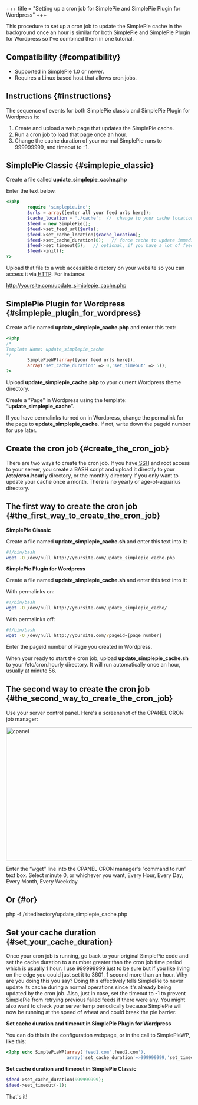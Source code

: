+++
title = "Setting up a cron job for SimplePie and SimplePie Plugin for Wordpress"
+++

This procedure to set up a cron job to update the SimplePie cache in the background once an hour is similar for both SimplePie and SimplePie Plugin for Wordpress so I've combined them in one tutorial.

## Compatibility {#compatibility}

- Supported in SimplePie 1.0 or newer.
- Requires a Linux based host that allows cron jobs.

## Instructions {#instructions}

The sequence of events for both SimplePie classic and SimplePie Plugin for Wordpress is:

1.  Create and upload a web page that updates the SimplePie cache.
2.  Run a cron job to load that page once an hour.
3.  Change the cache duration of your normal SimplePie runs to 999999999, and timeout to -1.

## SimplePie Classic {#simplepie_classic}

Create a file called **update_simplepie_cache.php**

Enter the text below.

```php
<?php
        require 'simplepie.inc';
        $urls = array([enter all your feed urls here]);
        $cache_location = './cache';  //  change to your cache location
        $feed = new SimplePie();
        $feed->set_feed_url($urls);
        $feed->set_cache_location($cache_location);
        $feed->set_cache_duration(0);   // force cache to update immediatlely
        $feed->set_timeout(5);   // optional, if you have a lot of feeds a low timeout may be necessary
        $feed->init();
?>
```

Upload that file to a web accessible directory on your website so you can access it via <abbr title="Hyper Text Transfer Protocol">HTTP</abbr>. For instance:

<http://yoursite.com/update_simiplepie_cache.php>

## SimplePie Plugin for Wordpress {#simplepie_plugin_for_wordpress}

Create a file named **update_simplepie_cache.php** and enter this text:

```php
<?php
/*
Template Name: update_simplepie_cache
*/
        SimplePieWP(array([your feed urls here]),
        array('set_cache_duration' => 0,'set_timeout' => 5));
?>
```

Upload **update_simplepie_cache.php** to your current Wordpress theme directory.

Create a “Page” in Wordpress using the template: “**update_simplepie_cache**”.

If you have permalinks turned on in Wordpress, change the permalink for the page to **update_simplepie_cache**. If not, write down the pageid number for use later.

## Create the cron job {#create_the_cron_job}

There are two ways to create the cron job. If you have <abbr title="Secure Shell">SSH</abbr> and root access to your server, you create a BASH script and upload it directly to your **/etc/cron.hourly** directory, or the monthly directory if you only want to update your cache once a month. There is no yearly or age-of-aquarius directory.

## The first way to create the cron job {#the_first_way_to_create_the_cron_job}

**SimplePie Classic**

Create a file named **update_simplepie_cache.sh** and enter this text into it:

```bash
#!/bin/bash
wget -O /dev/null http://yoursite.com/update_simplepie_cache.php
```

**SimplePie Plugin for Wordpress**

Create a file named **update_simplepie_cache.sh** and enter this text into it:

With permalinks on:

```bash
#!/bin/bash
wget -O /dev/null http://yoursite.com/update_simplepie_cache/
```

With permalinks off:

```bash
#!/bin/bash
wget -O /dev/null http://yoursite.com/?pageid=[page number]
```

Enter the pageid number of Page you created in Wordpress.

When your ready to start the cron job, upload **update_simplepie_cache.sh** to your /etc/cron.hourly directory. It will run automatically once an hour, usually at minute 56.

## The second way to create the cron job {#the_second_way_to_create_the_cron_job}

Use your server control panel. Here's a screenshot of the CPANEL CRON job manager:

<img src="/wiki/_media/tutorial/update_simplepie_cache.jpg?w=561&amp;h=362" title="cpanel" class="media" width="561" height="362" alt="cpanel" />

Enter the “wget” line into the CPANEL CRON manager's “command to run” text box. Select minute 0, or whichever you want, Every Hour, Every Day, Every Month, Every Weekday.

## Or {#or}

php -f /sitedirectory/update_simplepie_cache.php

## Set your cache duration {#set_your_cache_duration}

Once your cron job is running, go back to your original SimplePie code and set the cache duration to a number greater than the cron job time period which is usually 1 hour. I use 999999999 just to be sure but if you like living on the edge you could just set it to 3601, 1 second more than an hour. Why are you doing this you say? Doing this effectively tells SimplePie to never update its cache during a normal operations since it's already being updated by the cron job. Also, just in case, set the timeout to -1 to prevent SimplePie from retrying previous failed feeds if there were any. You might also want to check your server temp periodically because SimplePie will now be running at the speed of wheat and could break the pie barrier.

**Set cache duration and timeout in SimplePie Plugin for Wordpress**

You can do this in the configuration webpage, or in the call to SimplePieWP, like this:

```php
<?php echo SimplePieWP(array('feed1.com',feed2.com'),
                       array('set_cache_duration'=>999999999,'set_timeout'=>-1));
```

**Set cache duration and timeout in SimplePie Classic**

```php
$feed->set_cache_duration(999999999);
$feed->set_timeout(-1);
```

That's it!
